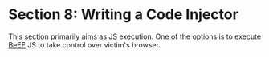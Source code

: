 # Section 8: Writing a Code Injector

This section primarily aims as JS execution.
One of the options is to execute [BeEF](https://beefproject.com/) JS to take control over victim's browser.
